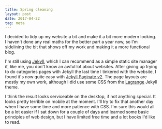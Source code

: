 ```yaml
---
title: Spring cleaning
layout: post
date: 2017-04-22
tag: meta
---
```


I decided to tidy up my website a bit and make it a bit more modern looking. I haven't done any real maths for the better part a year now, so I'm sidelining the bit that shows off my work and making it a more functional blog.

I'm still using [Jekyll](https://jekyllrb.com/), which I can recommend as a simple static site manager if, like me, you don't know an awful lot about websites. After giving up trying to do categories pages with Jekyll the last time I tinkered with the website, I found it's now quite easy with [Jekyll Paginate v2](https://github.com/sverrirs/jekyll-paginate-v2). The page layouts are mostly my own work, although I did use some CSS from the [Lagrange](https://lenpaul.github.io/Lagrange/) Jekyll theme.

I think the result looks serviceable on the desktop, if not anything special. It looks pretty terrible on mobile at the moment. I'll try to fix that another day when I have some time and more patience with CSS. I'm sure this would all be a lot easier if I sat down for a couple of days and learned some basic principles of web design, but I have limited free time and a lot books I'd like to read.
